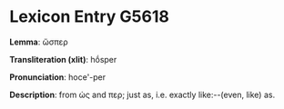 # Lexicon Entry G5618

**Lemma**: ὥσπερ

**Transliteration (xlit)**: hṓsper

**Pronunciation**: hoce'-per

**Description**:
from ὡς and περ; just as, i.e. exactly like:--(even, like) as.
